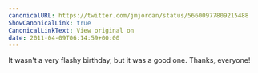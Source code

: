 ```yaml
---
canonicalURL: https://twitter.com/jmjordan/status/56600977809215488
ShowCanonicalLink: true
CanonicalLinkText: View original on
date: 2011-04-09T06:14:59+00:00
---
```

It wasn't a very flashy birthday, but it was a good one. Thanks, everyone!